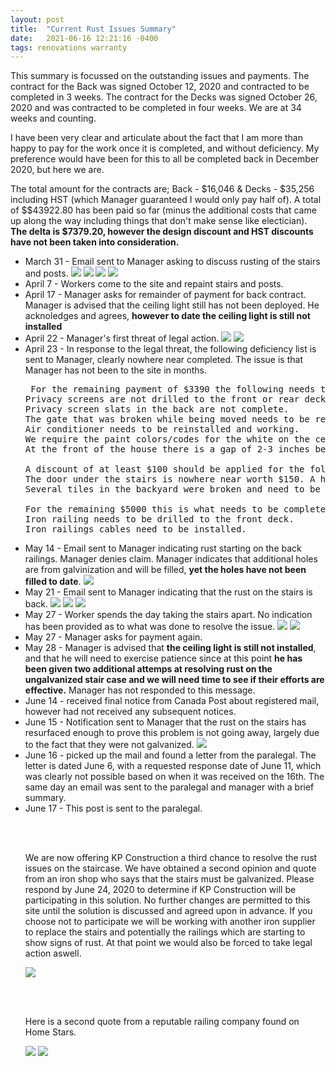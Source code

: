```yaml
---
layout: post
title:  "Current Rust Issues Summary"
date:   2021-06-16 12:21:16 -0400
tags: renovations warranty
---
```

<p>
This summary is focussed on the outstanding issues and payments. The contract for the Back was signed October 12, 2020 and contracted to be completed in 3 weeks. The contract for the Decks was signed October 26, 2020 and was contracted to be completed in four weeks. We are at 34 weeks and counting.
</p>

<p>I have been very clear and articulate about the fact that I am more than happy to pay for the work once it is completed, and without deficiency. My preference would have been for this to all be completed back in December 2020, but here we are.
</p>
 
<p>The total amount for the contracts are; Back - $16,046 & Decks - $35,256 including HST (which Manager guaranteed I would only pay half of). A total of $$43922.80 has been paid so far (minus the additional costs that came up along the way including things that don't make sense like electician). <b>The delta is $7379.20, however the design discount and HST discounts have not been taken into consideration.</b>

<ul>
 <li>March 31 - Email sent to Manager asking to discuss rusting of the stairs and posts.
 <img src="/images/rust-april52021-1.png">
 <img src="/images/rust-april52021-2.png">
 <img src="/images/rust-april52021-3.png">
 <img src="/images/rust-april52021-4.png">
 <li>April 7 - Workers come to the site and repaint stairs and posts.
 <li>April 17 - Manager asks for remainder of payment for back contract. Manager is advised that the ceiling light still has not been deployed. He acknoledges and agrees, <b>however to date the ceiling light is still not installed</b>
 <li>April 22 - Manager's first threat of legal action.
 <img src="/images/light-june202021-1.png">
 <img src="/images/light-june202021-2.png">
 <li>April 23 - In response to the legal threat, the following deficiency list is sent to Manager, clearly nowhere near completed. The issue is that Manager has not been to the site in months.

<pre>
 For the remaining payment of $3390 the following needs to be completed and addressed:
Privacy screens are not drilled to the front or rear deck.
Privacy screen slats in the back are not complete.
The gate that was broken while being moved needs to be repaired.
Air conditioner needs to be reinstalled and working.
We require the paint colors/codes for the white on the ceiling, and the iron out front.
At the front of the house there is a gap of 2-3 inches between the deck and the house. Is this considered complete? Is there a reason for it?

A discount of at least $100 should be applied for the following (photos are attached):
The door under the stairs is nowhere near worth $150. A hole was cut and hinges installed but no latch was installed to keep it closed. It took your guy less than an hour.
Several tiles in the backyard were broken and need to be replaced. I'm not interested in you doing this work.

For the remaining $5000 this is what needs to be completed:
Iron railing needs to be drilled to the front deck.
Iron railings cables need to be installed.
</pre>
 <li>May 14 - Email sent to Manager indicating rust starting on the back railings. Manager denies claim. Manager indicates that additional holes are from galvinization and will be filled, <b>yet the holes have not been filled to date</b>.
 <img src="/images/rust-may142021-1.png">
 <li>May 21 - Email sent to Manager indicating that the rust on the stairs is back.
 <img src="/images/rust-may212021-1.png">
 <img src="/images/rust-may212021-2.png">
 <img src="/images/rust-may212021-3.png">
 <li>May 27 - Worker spends the day taking the stairs apart. No indication has been provided as to what was done to resolve the issue.
 <img src="/images/rust-may282021.png">
 <img src="/images/rust-may282021-2.png">
 <li>May 27 - Manager asks for payment again.
 <li>May 28 - Manager is advised that <b>the ceiling light is still not installed</b>, and that he will need to exercise patience since at this point <b>he has been given two additional attemps at resolving rust on the ungalvanized stair case and we will need time to see if their efforts are effective.</b> Manager has not responded to this message.
 <li>June 14 - received final notice from Canada Post about registered mail, however had not received any subsequent notices.
 <li>June 15 - Notification sent to Manager that the rust on the stairs has resurfaced enough to prove this problem is not going away, largely due to the fact that they were not galvanized.
 <img src="/images/rust-june152021.png">
 <li>June 16 - picked up the mail and found a letter from the paralegal. The letter is dated June 6, with a requested response date of June 11, which was clearly not possible based on when it was received on the 16th. The same day an email was sent to the paralegal and manager with a brief summary.
 <li>June 17 - This post is sent to the paralegal.
</li>

<br><br>

<p>
We are now offering KP Construction a third chance to resolve the rust issues on the staircase. We have obtained a second opinion and quote from an iron shop who says that the stairs must be galvanized. Please respond by June 24, 2020 to determine if KP Construction will be participating in this solution. No further changes are permitted to this site until the solution is discussed and agreed upon in advance. If you choose not to participate we will be working with another iron supplier to replace the stairs and potentially the railings which are starting to show signs of rust. At that point we would also be forced to take legal action aswell.
</p>

<img src="/images/rust-secondopinion.png">

<br><br>

<p>
Here is a second quote from a reputable railing company found on Home Stars.
</p>

<img src="/images/rust-thirdopinion1.png">
<img src="/images/rust-thirdopinion2.png">
